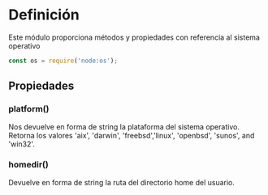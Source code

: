 # Definición

Este módulo proporciona métodos y propiedades con referencia al sistema operativo

```JavaScript
const os = require('node:os');
```

## Propiedades

### platform()

Nos devuelve en forma de string la plataforma del sistema operativo.
Retorna los valores 'aix', 'darwin', 'freebsd','linux', 'openbsd', 'sunos', and 'win32'.

### homedir()

Devuelve en forma de string la ruta del directorio home del usuario.
